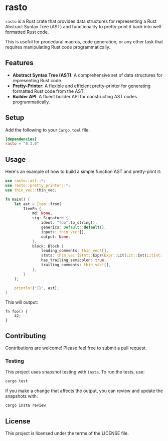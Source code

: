 # rasto

`rasto` is a Rust crate that provides data structures for representing a Rust Abstract Syntax Tree (AST) and functionality to pretty-print it back into well-formatted Rust code.

This is useful for procedural macros, code generation, or any other task that requires manipulating Rust code programmatically.

## Features

-   **Abstract Syntax Tree (AST)**: A comprehensive set of data structures for representing Rust code.
-   **Pretty-Printer**: A flexible and efficient pretty-printer for generating formatted Rust code from the AST.
-   **Builder API**: A fluent builder API for constructing AST nodes programmatically.

## Setup

Add the following to your `Cargo.toml` file:

```toml
[dependencies]
rasto = "0.1.0"
```

## Usage

Here's an example of how to build a simple function AST and pretty-print it:

```rust
use rasto::ast::*;
use rasto::pretty_printer::*;
use thin_vec::thin_vec;

fn main() {
    let ast = Item::from(
        ItemFn {
            md: None,
            sig: Signature {
                ident: "foo".to_string(),
                generics: Default::default(),
                inputs: thin_vec![],
                output: None,
            },
            block: Block {
                leading_comments: thin_vec![],
                stmts: thin_vec![Stmt::Expr(Expr::Lit(Lit::Int(LitInt::new(42))))],
                has_trailing_semicolon: true,
                trailing_comments: thin_vec![],
            },
        }
    );

    println!("{}", ast);
}
```

This will output:

```text
fn foo() {
    42;
}
```

## Contributing

Contributions are welcome! Please feel free to submit a pull request.

### Testing

This project uses snapshot testing with `insta`. To run the tests, use:

```bash
cargo test
```

If you make a change that affects the output, you can review and update the snapshots with:

```bash
cargo insta review
```

## License

This project is licensed under the terms of the LICENSE file.

